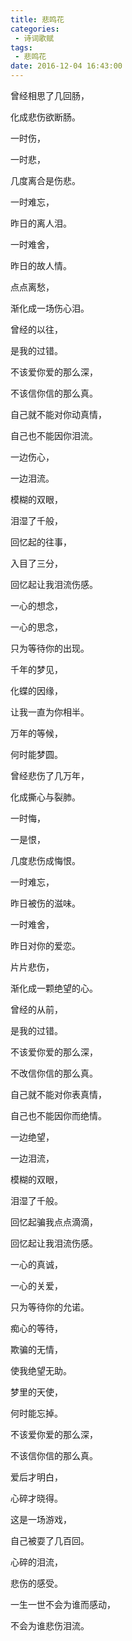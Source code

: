 ```yaml
---
title: 悲鸣花
categories:
 - 诗词歌赋
tags:
 - 悲鸣花
date: 2016-12-04 16:43:00
---
```




曾经相思了几回肠，

化成悲伤欲断肠。

一时伤，

一时悲，

几度离合是伤悲。

一时难忘，

昨日的离人泪。

一时难舍，

昨日的故人情。

点点离愁，

渐化成一场伤心泪。

曾经的以往，

是我的过错。

不该爱你爱的那么深，

不该信你信的那么真。

自己就不能对你动真情，

自己也不能因你泪流。

一边伤心，

一边泪流。

模糊的双眼，

泪湿了千般，

回忆起的往事，

入目了三分，

回忆起让我泪流伤感。

一心的想念，

一心的思念，

只为等待你的出现。

千年的梦见，

化蝶的因缘，

让我一直为你相半。

万年的等候，

何时能梦圆。

曾经悲伤了几万年，

化成撕心与裂肺。

一时悔，

一是恨，

几度悲伤成悔恨。

一时难忘，

昨日被伤的滋味。

一时难舍，

昨日对你的爱恋。

片片悲伤，

渐化成一颗绝望的心。

曾经的从前，

是我的过错。

不该爱你爱的那么深，

不改信你信的那么真。

自己就不能对你表真情，

自己也不能因你而绝情。

一边绝望，

一边泪流，

模糊的双眼，

泪湿了千般。

回忆起骗我点点滴滴，

回忆起让我泪流伤感。

一心的真诚，

一心的关爱，

只为等待你的允诺。

痴心的等待，

欺骗的无情，

使我绝望无助。

梦里的天使，

何时能忘掉。

不该爱你爱的那么深，

不该信你信的那么真。

爱后才明白，

心碎才晓得。

这是一场游戏，

自己被耍了几百回。

心碎的泪流，

悲伤的感受。

一生一世不会为谁而感动，

不会为谁悲伤泪流。
